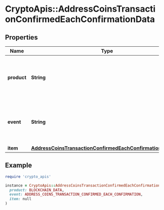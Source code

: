# CryptoApis::AddressCoinsTransactionConfirmedEachConfirmationData

## Properties

| Name | Type | Description | Notes |
| ---- | ---- | ----------- | ----- |
| **product** | **String** | Represents the Crypto APIs 2.0 product which sends the callback. |  |
| **event** | **String** | Defines the specific event, for which a callback subscription is set. |  |
| **item** | [**AddressCoinsTransactionConfirmedEachConfirmationDataItem**](AddressCoinsTransactionConfirmedEachConfirmationDataItem.md) |  |  |

## Example

```ruby
require 'crypto_apis'

instance = CryptoApis::AddressCoinsTransactionConfirmedEachConfirmationData.new(
  product: BLOCKCHAIN_DATA,
  event: ADDRESS_COINS_TRANSACTION_CONFIRMED_EACH_CONFIRMATION,
  item: null
)
```

